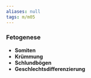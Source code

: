 ```yaml
---
aliases: null
tags: m/m05
---
```

### Fetogenese
- **Somiten**
- **Krümmung**
- **Schlundbögen**
- **Geschlechtsdifferenzierung**